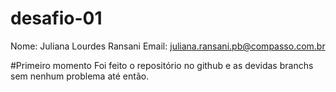 # desafio-01
Nome: Juliana Lourdes Ransani
Email: juliana.ransani.pb@compasso.com.br

#Primeiro momento
Foi feito o repositório no github e as devidas branchs sem nenhum problema até então.